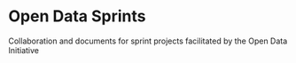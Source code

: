 # Open Data Sprints

Collaboration and documents for sprint projects facilitated by the Open Data Initiative